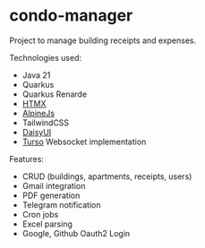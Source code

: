 # condo-manager

Project to manage building receipts and expenses.

Technologies used:
- Java 21
- Quarkus
- Quarkus Renarde
- [HTMX](https://htmx.org/)
- [AlpineJs](https://alpinejs.dev/)
- TailwindCSS
- [DaisyUI](https://daisyui.com/)
- [Turso](https://turso.tech/) Websocket implementation

Features:
- CRUD (buildings, apartments, receipts, users)
- Gmail integration
- PDF generation
- Telegram notification
- Cron jobs
- Excel parsing
- Google, Github Oauth2 Login